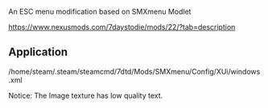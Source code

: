 An ESC menu modification based on SMXmenu Modlet

https://www.nexusmods.com/7daystodie/mods/22/?tab=description

## Application
/home/steam/.steam/steamcmd/7dtd/Mods/SMXmenu/Config/XUi/windows.xml

Notice: The Image texture has low quality text.
